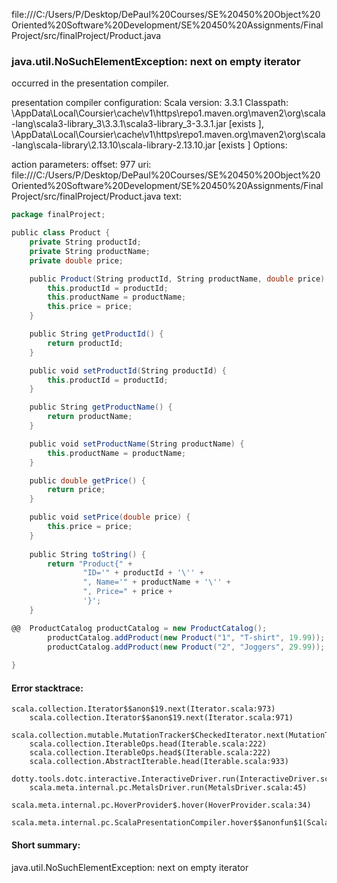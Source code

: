 file:///C:/Users/P/Desktop/DePaul%20Courses/SE%20450%20Object%20Oriented%20Software%20Development/SE%20450%20Assignments/FinalProject/src/finalProject/Product.java
### java.util.NoSuchElementException: next on empty iterator

occurred in the presentation compiler.

presentation compiler configuration:
Scala version: 3.3.1
Classpath:
<HOME>\AppData\Local\Coursier\cache\v1\https\repo1.maven.org\maven2\org\scala-lang\scala3-library_3\3.3.1\scala3-library_3-3.3.1.jar [exists ], <HOME>\AppData\Local\Coursier\cache\v1\https\repo1.maven.org\maven2\org\scala-lang\scala-library\2.13.10\scala-library-2.13.10.jar [exists ]
Options:



action parameters:
offset: 977
uri: file:///C:/Users/P/Desktop/DePaul%20Courses/SE%20450%20Object%20Oriented%20Software%20Development/SE%20450%20Assignments/FinalProject/src/finalProject/Product.java
text:
```scala
package finalProject;

public class Product {
	private String productId;
    private String productName;
    private double price;

    public Product(String productId, String productName, double price) {
        this.productId = productId;
        this.productName = productName;
        this.price = price;
    }

	public String getProductId() {
		return productId;
	}

	public void setProductId(String productId) {
		this.productId = productId;
	} 

	public String getProductName() {
		return productName;
	}

	public void setProductName(String productName) {
		this.productName = productName;
	}

	public double getPrice() {
		return price;
	}

	public void setPrice(double price) {
		this.price = price;
	}
    
	public String toString() {
        return "Product{" +
                "ID='" + productId + '\'' +
                ", Name='" + productName + '\'' +
                ", Price=" + price +
                '}';
    }

@@	ProductCatalog productCatalog = new ProductCatalog();
        productCatalog.addProduct(new Product("1", "T-shirt", 19.99));
        productCatalog.addProduct(new Product("2", "Joggers", 29.99));
        
}

```



#### Error stacktrace:

```
scala.collection.Iterator$$anon$19.next(Iterator.scala:973)
	scala.collection.Iterator$$anon$19.next(Iterator.scala:971)
	scala.collection.mutable.MutationTracker$CheckedIterator.next(MutationTracker.scala:76)
	scala.collection.IterableOps.head(Iterable.scala:222)
	scala.collection.IterableOps.head$(Iterable.scala:222)
	scala.collection.AbstractIterable.head(Iterable.scala:933)
	dotty.tools.dotc.interactive.InteractiveDriver.run(InteractiveDriver.scala:168)
	scala.meta.internal.pc.MetalsDriver.run(MetalsDriver.scala:45)
	scala.meta.internal.pc.HoverProvider$.hover(HoverProvider.scala:34)
	scala.meta.internal.pc.ScalaPresentationCompiler.hover$$anonfun$1(ScalaPresentationCompiler.scala:352)
```
#### Short summary: 

java.util.NoSuchElementException: next on empty iterator